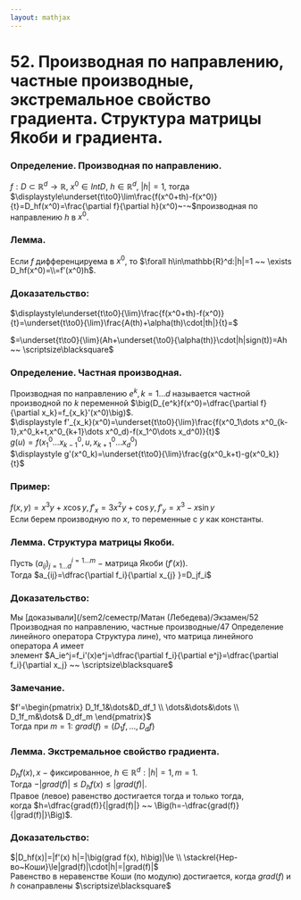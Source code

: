 ```yaml
---  
layout: mathjax  
---  
```

  
# 52. Производная по направлению, частные производные, экстремальное свойство градиента. Структура матрицы Якоби и градиента.  
  
### Определение. Производная по направлению.  
$f:D\subset\mathbb{R}^d\to\mathbb{R},~x^0\in IntD,~h\in\mathbb{R}^d,~|h|=1,$ тогда  
$\displaystyle\underset{t\to0}\lim\frac{f(x^0+th)-f(x^0)}{t}=D_hf(x^0)=\frac{\partial f}{\partial h}(x^0)~-~$производная по направлению $h$ в $x^0$.  
  
### Лемма.  
Если $f$ дифференцируема в $x^0$, то $\forall h\in\mathbb{R}^d:|h|=1 ~~ \exists D_hf(x^0)=\\=f'(x^0)h$.  
  
### Доказательство:  
$\displaystyle\underset{t\to0}{\lim}\frac{f(x^0+th)-f(x^0)}{t}=\underset{t\to0}{\lim}\frac{A(th)+\alpha(th)\cdot|th|}{t}=$  
  
$=\underset{t\to0}{\lim}(Ah+\underset{\to0}{\alpha(th)}\cdot|h|sign(t))=Ah ~~ \scriptsize\blacksquare$  
  
### Определение. Частная производная.  
Производная по направлению $e^k,k=1\dots d$ называется частной производной по $k$ переменной $\big(D_{e^k}f(x^0)=\dfrac{\partial f}{\partial x_k}=f_{x_k}'(x^0)\big)$.  
$\displaystyle f'_{x_k}(x^0)=\underset{t\to0}{\lim}\frac{f(x^0_1\dots x^0_{k-1},x^0_k+t,x^0_{k+1}\dots x^0_d)-f(x_1^0\dots x_d^0)}{t}$  
$g(u)=f(x^0_1\dots x^0_{k-1},u,x^0_{k+1}\dots x^0_d)$  
$\displaystyle g'(x^0_k)=\underset{t\to0}{\lim}\frac{g(x^0_k+t)-g(x^0_k)}{t}$  
  
### Пример:  
$f(x,y)=x^3y+x\cos y,f'_x=3x^2y+\cos y,f'_y=x^3-x\sin y$  
Если берем производную по $x$, то переменные с $y$ как константы.  
  
### Лемма. Структура матрицы Якоби.  
Пусть $(a_{ij})^{i=1\dots m}_{j=1\dots d}~-~$матрица Якоби $\big(f'(x)\big)$.  
Тогда $a_{ij}=\dfrac{\partial f_i}{\partial x_{j} }=D_jf_i$  
  
### Доказательство:  
Мы [доказывали](/sem2/семестр/Матан (Лебедева)/Экзамен/52 Производная по направлению, частные производные/47 Определение линейного оператора Структура лине), что матрица линейного оператора $A$ имеет  
элемент $A_ie^j=f_i'(x)e^j=\dfrac{\partial f_i}{\partial e^j}=\dfrac{\partial f_i}{\partial x_j} ~~ \scriptsize\blacksquare$  
  
### Замечание.  
$f'=\begin{pmatrix}  
D_1f_1&\dots&D_df_1  
\\  
\dots&\dots&\dots  
\\  
D_1f_m&\dots& D_df_m  
\end{pmatrix}$  
Тогда при $m=1$: $grad(f)=(D_1f,\dots,D_df)$  
  
### Лемма. Экстремальное свойство градиента.  
$D_hf(x),x~-$ фиксированное, $h\in\mathbb{R}^d:|h|=1,m=1$.  
Тогда $-|grad(f)|\le D_hf(x)\le|grad(f)|$.  
Правое (левое) равенство достигается тогда и только тогда,  
когда $h=\dfrac{grad(f)}{|grad(f)|} ~~ \Big(h=-\dfrac{grad(f)}{|grad(f)|}\Big)$.  
  
### Доказательство:  
$|D_hf(x)|=|f'(x) h|=|\big(grad f(x), h\big)|\le  
\\  
\stackrel{Нер-во~Коши}\le|grad(f)|\cdot|h|=|grad(f)|$  
Равенство в неравенстве Коши (по модулю) достигается, когда $grad(f)$ и  
$h$ сонаправлены  $\scriptsize\blacksquare$  
